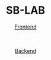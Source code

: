 
<div align="center">
  <h1>SB-LAB</h1>
  <a href="https://github.com/askuzmich/sb-lab/tree/dev-front">Frontend</a></p>
  </br></br>
  <a href="https://github.com/askuzmich/sb-lab/tree/dev-back">Backend</a></p>  
</div>
